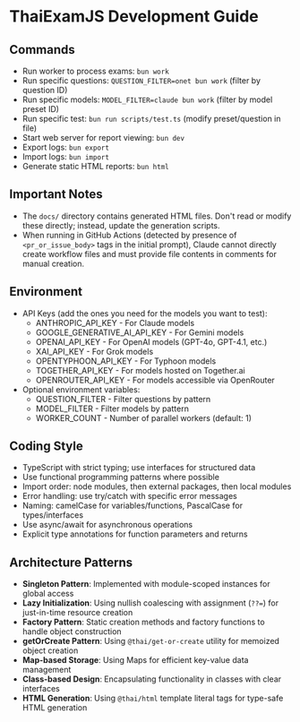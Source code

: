 # ThaiExamJS Development Guide

## Commands

- Run worker to process exams: `bun work`
- Run specific questions: `QUESTION_FILTER=onet bun work` (filter by question ID)
- Run specific models: `MODEL_FILTER=claude bun work` (filter by model preset ID)
- Run specific test: `bun run scripts/test.ts` (modify preset/question in file)
- Start web server for report viewing: `bun dev`
- Export logs: `bun export`
- Import logs: `bun import`
- Generate static HTML reports: `bun html`

## Important Notes

- The `docs/` directory contains generated HTML files. Don't read or modify these directly; instead, update the generation scripts.
- When running in GitHub Actions (detected by presence of `<pr_or_issue_body>` tags in the initial prompt), Claude cannot directly create workflow files and must provide file contents in comments for manual creation.

## Environment

- API Keys (add the ones you need for the models you want to test):
  - ANTHROPIC_API_KEY - For Claude models
  - GOOGLE_GENERATIVE_AI_API_KEY - For Gemini models
  - OPENAI_API_KEY - For OpenAI models (GPT-4o, GPT-4.1, etc.)
  - XAI_API_KEY - For Grok models
  - OPENTYPHOON_API_KEY - For Typhoon models
  - TOGETHER_API_KEY - For models hosted on Together.ai
  - OPENROUTER_API_KEY - For models accessible via OpenRouter
- Optional environment variables:
  - QUESTION_FILTER - Filter questions by pattern
  - MODEL_FILTER - Filter models by pattern
  - WORKER_COUNT - Number of parallel workers (default: 1)

## Coding Style

- TypeScript with strict typing; use interfaces for structured data
- Use functional programming patterns where possible
- Import order: node modules, then external packages, then local modules
- Error handling: use try/catch with specific error messages
- Naming: camelCase for variables/functions, PascalCase for types/interfaces
- Use async/await for asynchronous operations
- Explicit type annotations for function parameters and returns

## Architecture Patterns

- **Singleton Pattern**: Implemented with module-scoped instances for global access
- **Lazy Initialization**: Using nullish coalescing with assignment (`??=`) for just-in-time resource creation
- **Factory Pattern**: Static creation methods and factory functions to handle object construction
- **getOrCreate Pattern**: Using `@thai/get-or-create` utility for memoized object creation
- **Map-based Storage**: Using Maps for efficient key-value data management
- **Class-based Design**: Encapsulating functionality in classes with clear interfaces
- **HTML Generation**: Using `@thai/html` template literal tags for type-safe HTML generation
